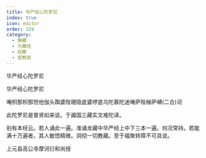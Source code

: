 ```yaml
---
title: 华严经心陀罗尼
index: true
icon: editor
order: 329
category:
  - 佛藏
  - 大藏经
  - 经藏
  - 密教部
---
```


  华严经心陀罗尼  

华严经心陀罗尼  

唵枳那枳那怛他伽头踟婆陛珊隐底婆啰底乌陀慕陀迷唵萨陛梯萨嚩(二合)诃  

此陀罗尼是普贤如来说。于阗国三藏实叉难陀译。  

别有本经云。若人诵此一遍。准诵龙藏中华严经上中下三本一遍。何况常持。若能满十万遍者。其人敏悟精微。洞彻一切教藏。至于福聚转障不可具说。  

上元县高公寺摩诃衍和尚授  
